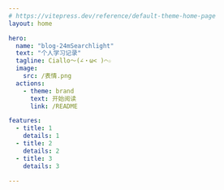 ```yaml
---
# https://vitepress.dev/reference/default-theme-home-page
layout: home

hero:
  name: "blog-24mSearchlight"
  text: "个人学习记录"
  tagline: Ciallo～(∠・ω< )⌒☆
  image: 
    src: /表情.png
  actions:
    - theme: brand
      text: 开始阅读
      link: /README

features:
  - title: 1
    details: 1
  - title: 2
    details: 2
  - title: 3
    details: 3
  
---
```

<DataPanel />
<HomeUnderline />
<MyLayout />


